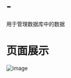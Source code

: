 # -
用于管理数据库中的数据
# 页面展示
![image](https://github.com/wtfk123/-/blob/main/%E9%A1%B5%E9%9D%A2%E5%B1%95%E7%A4%BA1.png)
